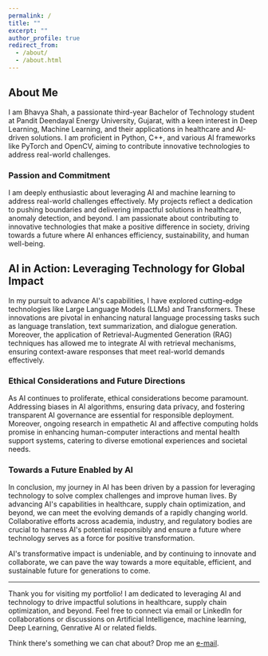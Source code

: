 ```yaml
---
permalink: /
title: ""
excerpt: ""
author_profile: true
redirect_from: 
  - /about/
  - /about.html
---
```


## About Me
I am Bhavya Shah, a passionate third-year Bachelor of Technology student at Pandit Deendayal Energy University, Gujarat, with a keen interest in Deep Learning, Machine Learning, and their applications in healthcare and AI-driven solutions. I am proficient in Python, C++, and various AI frameworks like PyTorch and OpenCV, aiming to contribute innovative technologies to address real-world challenges.

### Passion and Commitment
I am deeply enthusiastic about leveraging AI and machine learning to address real-world challenges effectively. My projects reflect a dedication to pushing boundaries and delivering impactful solutions in healthcare, anomaly detection, and beyond. I am passionate about contributing to innovative technologies that make a positive difference in society, driving towards a future where AI enhances efficiency, sustainability, and human well-being.


## AI in Action: Leveraging Technology for Global Impact

In my pursuit to advance AI's capabilities, I have explored cutting-edge technologies like Large Language Models (LLMs) and Transformers. These innovations are pivotal in enhancing natural language processing tasks such as language translation, text summarization, and dialogue generation. Moreover, the application of Retrieval-Augmented Generation (RAG) techniques has allowed me to integrate AI with retrieval mechanisms, ensuring context-aware responses that meet real-world demands effectively.

### Ethical Considerations and Future Directions

As AI continues to proliferate, ethical considerations become paramount. Addressing biases in AI algorithms, ensuring data privacy, and fostering transparent AI governance are essential for responsible deployment. Moreover, ongoing research in empathetic AI and affective computing holds promise in enhancing human-computer interactions and mental health support systems, catering to diverse emotional experiences and societal needs.

### Towards a Future Enabled by AI

In conclusion, my journey in AI has been driven by a passion for leveraging technology to solve complex challenges and improve human lives. By advancing AI's capabilities in healthcare, supply chain optimization, and beyond, we can meet the evolving demands of a rapidly changing world. Collaborative efforts across academia, industry, and regulatory bodies are crucial to harness AI's potential responsibly and ensure a future where technology serves as a force for positive transformation.

AI's transformative impact is undeniable, and by continuing to innovate and collaborate, we can pave the way towards a more equitable, efficient, and sustainable future for generations to come.

---

Thank you for visiting my portfolio! I am dedicated to leveraging AI and technology to drive impactful solutions in healthcare, supply chain optimization, and beyond. Feel free to connect via email or LinkedIn for collaborations or discussions on Artificial Intelligence, machine learning, Deep Learning, Genrative AI or related fields.

Think there's something we can chat about? Drop me an [e-mail](bhavya312003@gmail.com). 
